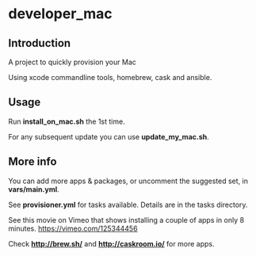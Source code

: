 # developer_mac

## Introduction

A project to quickly provision your Mac

Using xcode commandline tools, homebrew, cask and ansible.

## Usage

Run **install_on_mac.sh** the 1st time.

For any subsequent update you can use **update_my_mac.sh**.

## More info

You can add more apps & packages, or uncomment the suggested set, in **vars/main.yml**.

See **provisioner.yml** for tasks available. Details are in the tasks directory.

See this movie on Vimeo that shows installing a couple of apps in only 8 minutes. https://vimeo.com/125344456  

Check **http://brew.sh/** and **http://caskroom.io/** for more apps.

